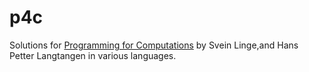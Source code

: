 # p4c
Solutions for [Programming for Computations](http://hplgit.github.io/Programming-for-Computations/pub/p4c/p4c_Python.pdf) by Svein Linge,and Hans Petter Langtangen in various languages.
